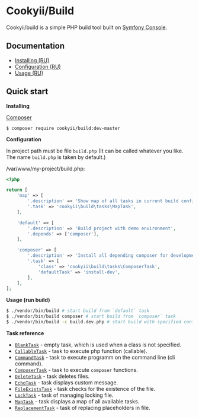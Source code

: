 Cookyii/Build
=============

Cookyii/build is a simple PHP build tool built on [Symfony Console][].

Documentation
-------------

- [Installing (RU)][]
- [Configuration (RU)][]
- [Usage (RU)][]

Quick start
------------

**Installing**

[Composer][]

    $ composer require cookyii/build:dev-master

**Configuration**

In project path must be file `build.php` (It can be called whatever you like. The name `build.php` is taken by default.)

/var/www/my-project/build.php:
```php
<?php

return [
    'map' => [
        '.description' => 'Show map of all tasks in current build config',
        '.task' => 'cookyii\build\tasks\MapTask',
    ],

    'default' => [
        '.description' => 'Build project with demo environment',
        '.depends' => ['composer'],
    ],

    'composer' => [
        '.description' => 'Install all depending composer for development environment (with `required-dev`)',
        '.task' => [
            'class' => 'cookyii\build\tasks\ComposerTask',
            'defaultTask' => 'install-dev',
        ],
    ],
];
```

**Usage (run build)**

```sh
$ ./vendor/bin/build # start build from `default` task
$ ./vendor/bin/build composer # start build from `composer` task
$ ./vendor/bin/build -c build.dev.php # start build with specified configuration file `build.dev.php`
```

**Task reference**

* [`BlankTask`][] - empty task, which is used when a class is not specified.
* [`CallableTask`][] - task to execute php function (callable).
* [`CommandTask`][] - task to execute programm on the command line (cli command).
* [`ComposerTask`][] - task to execute `composer` functions.
* [`DeleteTask`][] - task deletes files.
* [`EchoTask`][] - task displays custom message.
* [`FileExistsTask`][] - task checks for the existence of the file.
* [`LockTask`][] - task of managing locking file.
* [`MapTask`][] - task displays a map of all available tasks.
* [`ReplacementTask`][] - task of replacing placeholders in file.

[Composer]: http://getcomposer.org/
[Symfony Console]: http://symfony.com/doc/current/components/console/introduction.html
[Installing (RU)]: docs/ru/00-installing.md
[Configuration (RU)]: docs/ru/01-config.md
[Usage (RU)]: docs/ru/02-usage.md
[`BlankTask`]: 03-reference-task-blank.md
[`CallableTask`]: 03-reference-task-callable.md
[`CommandTask`]: 03-reference-task-command.md
[`ComposerTask`]: 03-reference-task-composer.md
[`DeleteTask`]: 03-reference-task-delete.md
[`EchoTask`]: 03-reference-task-echo.md
[`FileExistsTask`]: 03-reference-task-file-exists.md
[`LockTask`]: 03-reference-task-lock.md
[`MapTask`]: 03-reference-task-map.md
[`ReplacementTask`]: 03-reference-task-replacement.md
